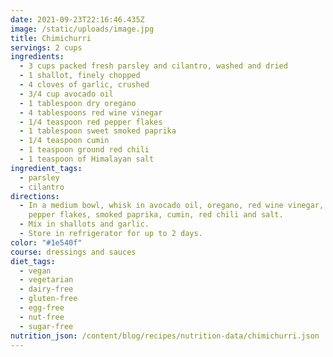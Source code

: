 ```yaml
---
date: 2021-09-23T22:16:46.435Z
image: /static/uploads/image.jpg
title: Chimichurri
servings: 2 cups
ingredients:
  - 3 cups packed fresh parsley and cilantro, washed and dried
  - 1 shallot, finely chopped
  - 4 cloves of garlic, crushed
  - 3/4 cup avocado oil
  - 1 tablespoon dry oregano
  - 4 tablespoons red wine vinegar
  - 1/4 teaspoon red pepper flakes
  - 1 tablespoon sweet smoked paprika
  - 1/4 teaspoon cumin
  - 1 teaspoon ground red chili
  - 1 teaspoon of Himalayan salt
ingredient_tags:
  - parsley
  - cilantro
directions:
  - In a medium bowl, whisk in avocado oil, oregano, red wine vinegar, red
    pepper flakes, smoked paprika, cumin, red chili and salt.
  - Mix in shallots and garlic.
  - Store in refrigerator for up to 2 days.
color: "#1e540f"
course: dressings and sauces
diet_tags:
  - vegan
  - vegetarian
  - dairy-free
  - gluten-free
  - egg-free
  - nut-free
  - sugar-free
nutrition_json: /content/blog/recipes/nutrition-data/chimichurri.json
---
```

